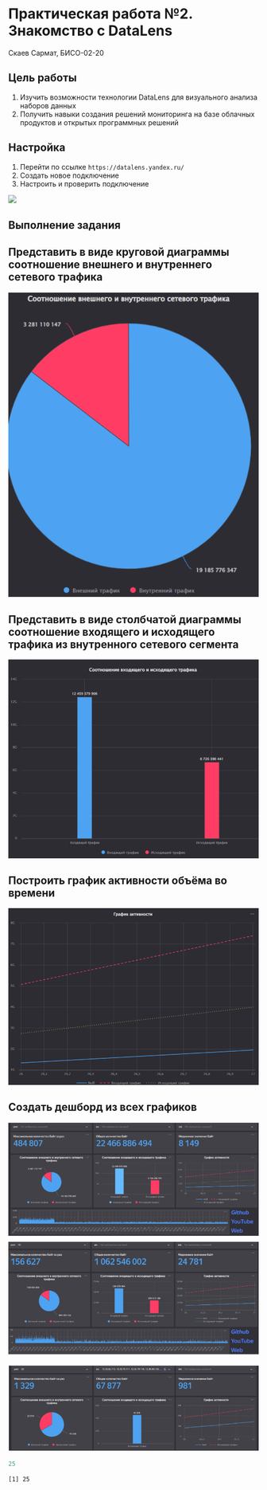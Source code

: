# Практическая работа №2. Знакомство с DataLens
Скаев Сармат, БИСО-02-20

## Цель работы

1.  Изучить возможности технологии DataLens для визуального анализа
    наборов данных
2.  Получить навыки создания решений мониторинга на базе облачных
    продуктов и открытых программных решений

## Настройка

1.  Перейти по ссылке `https://datalens.yandex.ru/`
2.  Создать новое подключение
3.  Настроить и проверить подключение

![](./pngs/connection.png.png)

## Выполнение задания

## Представить в виде круговой диаграммы соотношение внешнего и внутреннего сетевого трафика

![](./pngs/png1.png)

## Представить в виде столбчатой диаграммы соотношение входящего и исходящего трафика из внутренного сетевого сегмента

![](./pngs/png2.png)

## Построить график активности объёма во времени

![](./pngs/png3.png)

## Создать дешборд из всех графиков

![](./pngs/png4.png)

![](./pngs/png5.png)

``` r
25
```

    [1] 25
